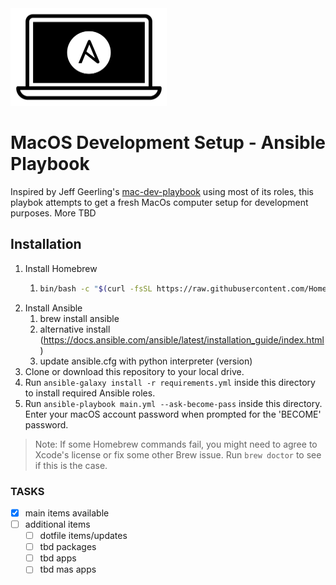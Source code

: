 <img src="https://raw.githubusercontent.com/MacCracken/macos-development-setup/main/files/Mac-Dev-Playbook-Logo.png" width="250" height="156" alt="Mac Dev Playbook Logo" />

# MacOS Development Setup - Ansible Playbook

Inspired by Jeff Geerling's [mac-dev-playbook](https://github.com/geerlingguy/mac-dev-playbook/tree/master) using most of its roles, this playbok attempts to get a fresh MacOs computer setup for development purposes. More TBD

## Installation

  1. Install Homebrew
      1. ```sh
         bin/bash -c "$(curl -fsSL https://raw.githubusercontent.com/Homebrew/install/HEAD/install.sh)"
         ```
  2. Install Ansible
      1. brew install ansible
      2. alternative install (https://docs.ansible.com/ansible/latest/installation_guide/index.html)
      3. update ansible.cfg with python interpreter (version)
  3. Clone or download this repository to your local drive.
  4. Run `ansible-galaxy install -r requirements.yml` inside this directory to install required Ansible roles.
  5. Run `ansible-playbook main.yml --ask-become-pass` inside this directory. Enter your macOS account password when prompted for the 'BECOME' password.

> Note: If some Homebrew commands fail, you might need to agree to Xcode's license or fix some other Brew issue. Run `brew doctor` to see if this is the case.

### TASKS

- [X] main items available
- [ ] additional items
  - [ ] dotfile items/updates
  - [ ] tbd packages
  - [ ] tbd apps
  - [ ] tbd mas apps

